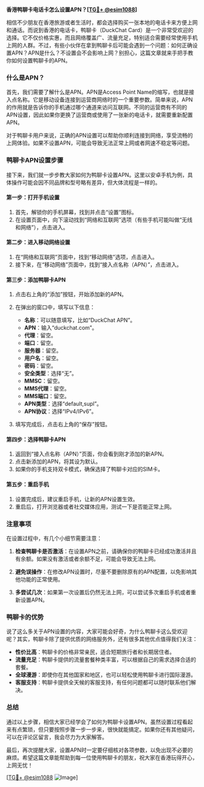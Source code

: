 **香港鸭聊卡电话卡怎么设置APN？[[TG💪+ @esim1088](https://t.me/s/esim1088)]**

相信不少朋友在香港旅游或者生活时，都会选择购买一张本地的电话卡来方便上网和通话。而说到香港的电话卡，鸭聊卡（DuckChat Card）是一个非常受欢迎的选择。它不仅价格实惠，而且网络覆盖广、流量充足，特别适合需要经常使用手机上网的人群。不过，有些小伙伴在拿到鸭聊卡后可能会遇到一个问题：如何正确设置APN？APN是什么？不设置会不会影响上网？别担心，这篇文章就来手把手教你如何设置鸭聊卡的APN。

### 什么是APN？

首先，我们需要了解什么是APN。APN是Access Point Name的缩写，也就是接入点名称。它是移动设备连接到运营商网络时的一个重要参数。简单来说，APN的作用就是告诉你的手机通过哪个通道来访问互联网。不同的运营商有不同的APN设置，因此如果你更换了运营商或使用了一张新的电话卡，就需要重新配置APN。

对于鸭聊卡用户来说，正确的APN设置可以帮助你顺利连接到网络，享受流畅的上网体验。如果不设置APN，可能会导致无法正常上网或者网速不稳定等问题。

### 鸭聊卡APN设置步骤

接下来，我们就一步步教大家如何为鸭聊卡设置APN。这里以安卓手机为例，具体操作可能会因不同品牌和型号略有差异，但大体流程是一样的。

#### 第一步：打开手机设置

1. 首先，解锁你的手机屏幕，找到并点击“设置”图标。
2. 在设置页面中，向下滚动找到“网络和互联网”选项（有些手机可能叫做“无线和网络”），点击进入。

#### 第二步：进入移动网络设置

1. 在“网络和互联网”页面中，找到“移动网络”选项，点击进入。
2. 接下来，在“移动网络”页面中，找到“接入点名称（APN）”，点击进入。

#### 第三步：添加鸭聊卡APN

1. 点击右上角的“添加”按钮，开始添加新的APN。
2. 在弹出的窗口中，填写以下信息：
   - **名称**：可以随意填写，比如“DuckChat APN”。
   - **APN**：输入“duckchat.com”。
   - **代理**：留空。
   - **端口**：留空。
   - **服务器**：留空。
   - **用户名**：留空。
   - **密码**：留空。
   - **安全类型**：选择“无”。
   - **MMSC**：留空。
   - **MMS代理**：留空。
   - **MMS端口**：留空。
   - **APN类型**：选择“default,supl”。
   - **APN协议**：选择“IPv4/IPv6”。

3. 填写完成后，点击右上角的“保存”按钮。

#### 第四步：选择鸭聊卡APN

1. 返回到“接入点名称（APN）”页面，你会看到刚才添加的新APN。
2. 点击新添加的APN，将其设为默认。
3. 如果你的手机支持双卡模式，确保选择了鸭聊卡对应的SIM卡。

#### 第五步：重启手机

1. 设置完成后，建议重启手机，让新的APN设置生效。
2. 重启后，打开浏览器或者社交媒体应用，测试一下是否能正常上网。

### 注意事项

在设置过程中，有几个小细节需要注意：

1. **检查鸭聊卡是否激活**：在设置APN之前，请确保你的鸭聊卡已经成功激活并且有余额。如果没有激活或者余额不足，可能会导致无法上网。
   
2. **避免误操作**：在修改APN设置时，尽量不要删除原有的APN配置，以免影响其他功能的正常使用。

3. **多尝试几次**：如果第一次设置后仍然无法上网，可以尝试多次重启手机或者重新设置APN。

### 鸭聊卡的优势

说了这么多关于APN设置的内容，大家可能会好奇，为什么鸭聊卡这么受欢迎呢？其实，鸭聊卡除了提供优质的网络服务外，还有很多其他优点值得我们关注：

- **性价比高**：鸭聊卡的价格非常亲民，适合短期旅行者和长期居住者。
- **流量充足**：鸭聊卡提供的流量套餐种类丰富，可以根据自己的需求选择合适的套餐。
- **全球漫游**：即使你在其他国家和地区，也可以轻松使用鸭聊卡进行国际漫游。
- **客服支持**：鸭聊卡提供全天候的客服支持，有任何问题都可以随时联系他们解决。

### 总结

通过以上步骤，相信大家已经学会了如何为鸭聊卡设置APN。虽然设置过程看起来有点繁琐，但只要按照步骤一步一步来，很快就能搞定。如果你还有其他疑问，可以在评论区留言，我会尽力为大家解答。

最后，再次提醒大家，设置APN时一定要仔细核对各项参数，以免出现不必要的麻烦。希望这篇文章能帮助到每一位使用鸭聊卡的朋友，祝大家在香港玩得开心，上网无忧！

[[TG💪+ @esim1088](https://t.me/s/esim1088) ![Image](https://i.postimg.cc/4NQfJmqS/Snipaste-2025-05-13-00-14-12.png)]